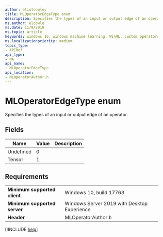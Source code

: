 ```yaml
---
author: eliotcowley
title: MLOperatorEdgeType enum
description: Specifies the types of an input or output edge of an operator.
ms.author: elcowle
ms.date: 11/8/2018
ms.topic: article
keywords: windows 10, windows machine learning, WinML, custom operators, MLOperatorEdgeType
ms.localizationpriority: medium
topic_type:
- APIRef
api_type:
- NA
api_name:
- MLOperatorEdgeType
api_location:
- MLOperatorAuthor.h
---
```


# MLOperatorEdgeType enum

Specifies the types of an input or output edge of an operator.

## Fields

| Name      | Value | Description |
|-----------|-------|-------------|
| Undefined | 0     |             |
| Tensor    | 1     |             |

## Requirements

| | |
|-|-|
| **Minimum supported client** | Windows 10, build 17763 |
| **Minimum supported server** | Windows Server 2019 with Desktop Experience |
| **Header** | MLOperatorAuthor.h |

[!INCLUDE [help](../includes/get-help.md)]
